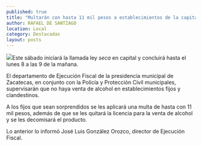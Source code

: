 ```yaml
---
published: true
title: "Multarán con hasta 11 mil pesos a establecimientos de la capital que violen ley 'seca' "
author: RAFAEL DE SANTIAGO
location: Local
category: Destacadas
layout: posts
---
```


![](http://i.imgur.com/eojc3OLm.jpg)Este sábado iniciará la llamada ley _seca_ en capital y concluirá hasta el lunes 8 a las 9 de la mañana.

El departamento de Ejecución Fiscal de la presidencia municipal de Zacatecas, en conjunto con la Policía y Protección Civil municipales, supervisarán que no haya venta de alcohol en establecimientos fijos y clandestinos. 

A los fijos que sean sorprendidos se les aplicará una multa de hasta con 11 mil pesos, además de que se les quitará la licencia para la venta de alcohol y se les decomisará el producto.

Lo anterior lo informó José Luis González Orozco, director de Ejecución Fiscal.
